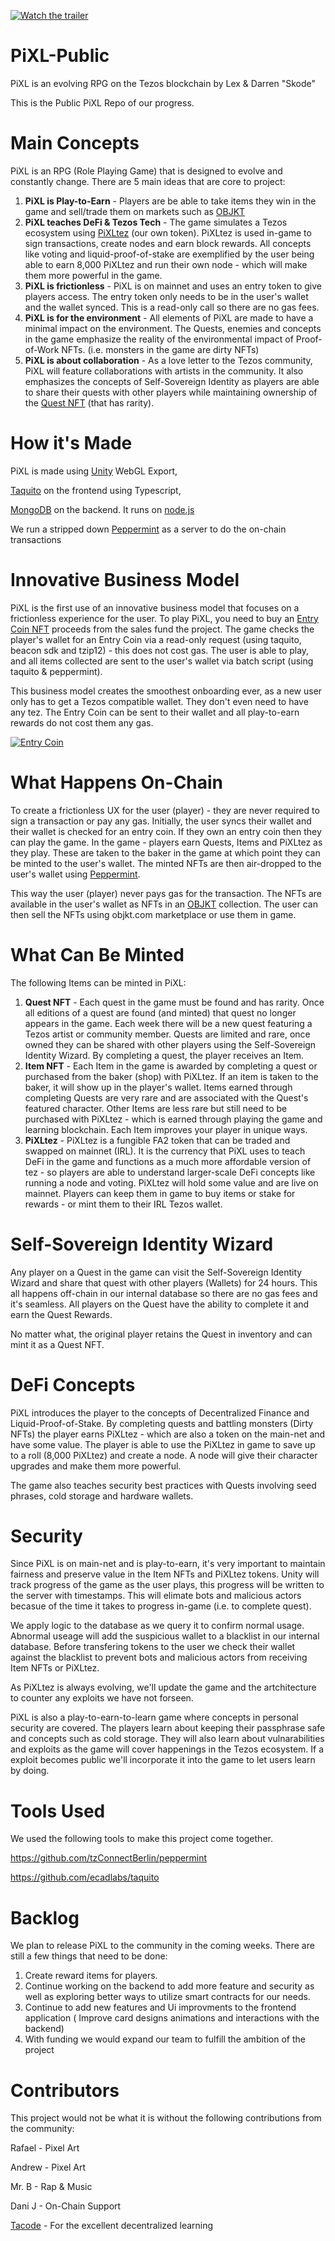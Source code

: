 [![Watch the trailer](https://img.youtube.com/vi/QVPEZzORz4w/maxresdefault.jpg)](https://youtu.be/QVPEZzORz4w)

# PiXL-Public
PiXL is an evolving RPG on the Tezos blockchain by Lex & Darren "Skode"

This is the Public PiXL Repo of our progress. 

# Main Concepts
PiXL is an RPG (Role Playing Game) that is designed to evolve and constantly change. There are 5 main ideas that are core to project:
1. **PiXL is Play-to-Earn** - Players are be able to take items they win in the game and sell/trade them on markets such as [OBJKT](https://objkt.com)
2. **PiXL teaches DeFi & Tezos Tech** - The game simulates a Tezos ecosystem using [PiXLtez](#what-can-be-minted) (our own token). PiXLtez is used in-game to sign transactions, create nodes and earn block rewards. All concepts like voting and liquid-proof-of-stake are exemplified by the user being able to earn 8,000 PiXLtez and run their own node - which will make them more powerful in the game. 
3. **PiXL is frictionless** - PiXL is on mainnet and uses an entry token to give players access. The entry token only needs to be in the user's wallet and the wallet synced. This is a read-only call so there are no gas fees.
4. **PiXL is for the environment** - All elements of PiXL are made to have a minimal impact on the environment. The Quests, enemies and concepts in the game emphasize the reality of the environmental impact of Proof-of-Work NFTs. (i.e. monsters in the game are dirty NFTs)
5. **PiXL is about collaboration** - As a love letter to the Tezos community, PiXL will feature collaborations with artists in the community. It also emphasizes the concepts of Self-Sovereign Identity as players are able to share their quests with other players while maintaining ownership of the [Quest NFT](#what-can-be-minted) (that has rarity).

# How it's Made
PiXL is made using [Unity](https://unity.com/) WebGL Export, 

[Taquito](https://github.com/ecadlabs/taquito) on the frontend using Typescript, 

[MongoDB](https://www.mongodb.com/) on the backend. It runs on [node.js](https://nodejs.org/en/)

We run a stripped down [Peppermint](https://github.com/tzConnectBerlin/peppermint) as a server to do the on-chain transactions 

# Innovative Business Model
PiXL is the first use of an innovative business model that focuses on a frictionless experience for the user. To play PiXL, you need to buy an [Entry Coin NFT](https://objkt.com/asset/KT1SGdop74rGobKAETcBPnz9yQkH38hZnpBh/1) proceeds from the sales fund the project. The game checks the player's wallet for an Entry Coin via a read-only request (using taquito, beacon sdk and tzip12) - this does not cost gas. The user is able to play, and all items collected are sent to the user's wallet via batch script (using taquito & peppermint).

This business model creates the smoothest onboarding ever, as a new user only has to get a Tezos compatible wallet. They don't even need to have any tez. The Entry Coin can be sent to their wallet and all play-to-earn rewards do not cost them any gas.

[![Entry Coin](https://cloudflare-ipfs.com/ipfs/QmeZzZidhj8ZsuZKMmdutKDebQKyacHM46HuFhWs7bppx4/image.gif)](https://objkt.com/asset/KT1SGdop74rGobKAETcBPnz9yQkH38hZnpBh/1)

# What Happens On-Chain
To create a frictionless UX for the user (player) - they are never required to sign a transaction or pay any gas. Initially, the user syncs their wallet and their wallet is checked for an entry coin. If they own an entry coin then they can play the game. In the game - players earn Quests, Items and PiXLtez as they play. These are taken to the baker in the game at which point they can be minted to the user's wallet. The minted NFTs are then air-dropped to the user's wallet using [Peppermint](https://github.com/tzConnectBerlin/peppermint).  

This way the user (player) never pays gas for the transaction. The NFTs are available in the user's wallet as NFTs in an [OBJKT](https://objkt.com) collection. The user can then sell the NFTs using objkt.com marketplace or use them in game.

# What Can Be Minted
The following Items can be minted in PiXL:
1. **Quest NFT** - Each quest in the game must be found and has rarity. Once all editions of a quest are found (and minted) that quest no longer appears in the game. Each week there will be a new quest featuring a Tezos artist or community member. Quests are limited and rare, once owned they can be shared with other players using the Self-Sovereign Identity Wizard. By completing a quest, the player receives an Item. 
2. **Item NFT** - Each Item in the game is awarded by completing a quest or purchased from the baker (shop) with PiXLtez. If an item is taken to the baker, it will show up in the player's wallet. Items earned through completing Quests are very rare and are associated with the Quest's featured character. Other Items are less rare but still need to be purchased with PiXLtez - which is earned through playing the game and learning blockchain. Each Item improves your player in unique ways.
3. **PiXLtez** - PiXLtez is a fungible FA2 token that can be traded and swapped on mainnet (IRL). It is the currency that PiXL uses to teach DeFi in the game and functions as a much more affordable version of tez - so players are able to understand larger-scale DeFi concepts like running a node and voting. PiXLtez will hold some value and are live on mainnet. Players can keep them in game to buy items or stake for rewards - or mint them to their IRL Tezos wallet.

# Self-Sovereign Identity Wizard
Any player on a Quest in the game can visit the Self-Sovereign Identity Wizard and share that quest with other players (Wallets) for 24 hours. This all happens off-chain in our internal database so there are no gas fees and it's seamless. All players on the Quest have the ability to complete it and earn the Quest Rewards. 

No matter what, the original player retains the Quest in inventory and can mint it as a Quest NFT. 

# DeFi Concepts
PiXL introduces the player to the concepts of Decentralized Finance and Liquid-Proof-of-Stake. By completing quests and battling monsters (Dirty NFTs) the player earns PiXLtez - which are also a token on the main-net and have some value. The player is able to use the PiXLtez in game to save up to a roll (8,000 PiXLtez) and create a node. A node will give their character upgrades and make them more powerful. 

The game also teaches security best practices with Quests involving seed phrases, cold storage and hardware wallets. 

# Security
Since PiXL is on main-net and is play-to-earn, it's very important to maintain fairness and preserve value in the Item NFTs and PiXLtez tokens. 
Unity will track progress of the game as the user plays, this progress will be written to the server with timestamps. This will elimate bots and malicious actors becasue of the time it takes to progress in-game (i.e. to complete quest).

We apply logic to the database as we query it to confirm normal usage. Abnormal useage will add the suspicious wallet to a blacklist in our internal database.
Before transfering tokens to the user we check their wallet against the blacklist to prevent bots and malicious actors from receiving Item NFTs or PiXLtez.

As PiXLtez is always evolving, we'll update the game and the artchitecture to counter any exploits we have not forseen.

PiXL is also a play-to-earn-to-learn game where concepts in personal security are covered. The players learn about keeping their passphrase safe and concepts such as cold storage. They will also learn about vulnarabilities and exploits as the game will cover happenings in the Tezos ecosystem. If a exploit becomes public we'll incorporate it into the game to let users learn by doing. 

# Tools Used
We used the following tools to make this project come together.

https://github.com/tzConnectBerlin/peppermint

https://github.com/ecadlabs/taquito

# Backlog
We plan to release PiXL to the community in the coming weeks. There are still a few things that need to be done:
1. Create reward items for players.
2. Continue working on the backend to add more feature and security as well as exploring better ways to utilize smart contracts for our needs.
3. Continue to add new features and Ui improvments to the frontend application ( Improve card designs animations and interactions with the backend)
4. With funding we would expand our team to fulfill the ambition of the project

# Contributors
This project would not be what it is without the following contributions from the community:

Rafael - Pixel Art

Andrew - Pixel Art

Mr. B - Rap & Music

Dani J - On-Chain Support

[Tacode](https://tacode.dev/courses/dev-starter/) - For the excellent decentralized learning






